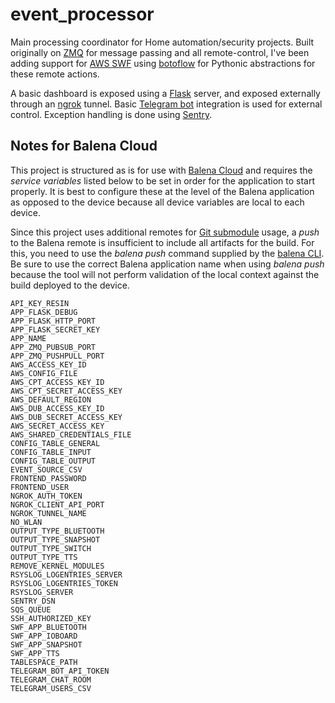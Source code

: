 # event_processor

Main processing coordinator for Home automation/security projects. Built originally on [ZMQ](https://zeromq.org/) for message passing and all remote-control, I've been adding support for [AWS SWF](https://aws.amazon.com/swf/) using [botoflow](https://github.com/boto/botoflow) for Pythonic abstractions for these remote actions.

A basic dashboard is exposed using a [Flask](https://flask.palletsprojects.com/en/1.1.x/) server, and exposed externally through an [ngrok](https://ngrok.com/) tunnel. Basic [Telegram bot](https://core.telegram.org/bots) integration is used for external control. Exception handling is done using [Sentry](https://sentry.io/).

## Notes for Balena Cloud

This project is structured as is for use with [Balena Cloud](https://www.balena.io/cloud/) and requires the *service variables* listed below to be set in order for the application to start properly. It is best to configure these at the level of the Balena application as opposed to the device because all device variables are local to each device.

Since this project uses additional remotes for [Git submodule](https://git-scm.com/book/en/v2/Git-Tools-Submodules) usage, a *push* to the Balena remote is insufficient to include all artifacts for the build. For this, you need to use the *balena push* command supplied by the [balena CLI](https://github.com/balena-io/balena-cli). Be sure to use the correct Balena application name when using *balena push* because the tool will not perform validation of the local context against the build deployed to the device.

```text
API_KEY_RESIN
APP_FLASK_DEBUG
APP_FLASK_HTTP_PORT
APP_FLASK_SECRET_KEY
APP_NAME
APP_ZMQ_PUBSUB_PORT
APP_ZMQ_PUSHPULL_PORT
AWS_ACCESS_KEY_ID
AWS_CONFIG_FILE
AWS_CPT_ACCESS_KEY_ID
AWS_CPT_SECRET_ACCESS_KEY
AWS_DEFAULT_REGION
AWS_DUB_ACCESS_KEY_ID
AWS_DUB_SECRET_ACCESS_KEY
AWS_SECRET_ACCESS_KEY
AWS_SHARED_CREDENTIALS_FILE
CONFIG_TABLE_GENERAL
CONFIG_TABLE_INPUT
CONFIG_TABLE_OUTPUT
EVENT_SOURCE_CSV
FRONTEND_PASSWORD
FRONTEND_USER
NGROK_AUTH_TOKEN
NGROK_CLIENT_API_PORT
NGROK_TUNNEL_NAME
NO_WLAN
OUTPUT_TYPE_BLUETOOTH
OUTPUT_TYPE_SNAPSHOT
OUTPUT_TYPE_SWITCH
OUTPUT_TYPE_TTS
REMOVE_KERNEL_MODULES
RSYSLOG_LOGENTRIES_SERVER
RSYSLOG_LOGENTRIES_TOKEN
RSYSLOG_SERVER
SENTRY_DSN
SQS_QUEUE
SSH_AUTHORIZED_KEY
SWF_APP_BLUETOOTH
SWF_APP_IOBOARD
SWF_APP_SNAPSHOT
SWF_APP_TTS
TABLESPACE_PATH
TELEGRAM_BOT_API_TOKEN
TELEGRAM_CHAT_ROOM
TELEGRAM_USERS_CSV
```
